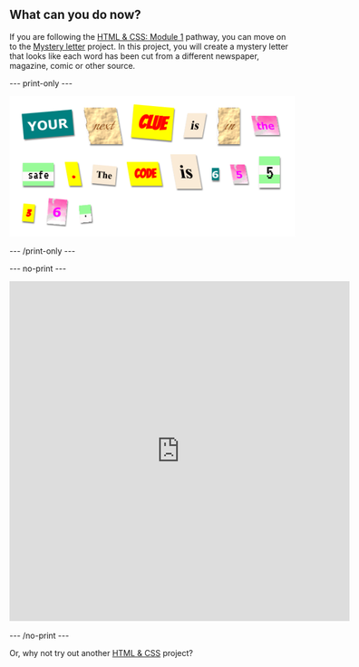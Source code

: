 ## What can you do now?

If you are following the [HTML & CSS: Module 1](https://projects.raspberrypi.org/en/pathways/webdev-module-1) pathway, you can move on to the [Mystery letter](https://projects.raspberrypi.org/en/projects/mystery-letter) project. In this project, you will create a mystery letter that looks like each word has been cut from a different newspaper, magazine, comic or other source.

--- print-only --- 

![A message that reads 'Your next clue is in the safe. The code is 65536. Each word looks like it has been torn out of a magazine or newspaper](images/letter-final.png)

--- /print-only ---

--- no-print ---

<iframe src="https://editor.raspberrypi.org/en/embed/viewer/mystery-letter-complete" width="600" height="600" frameborder="0" marginwidth="0" marginheight="0" allowfullscreen>
</iframe>

--- /no-print ---

Or, why not try out another [HTML & CSS](https://projects.raspberrypi.org/en/projects?software%5B%5D=html-css-javascript) project?